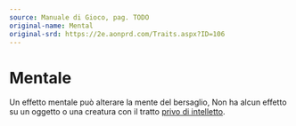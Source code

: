 ```yaml
---
source: Manuale di Gioco, pag. TODO
original-name: Mental
original-srd: https://2e.aonprd.com/Traits.aspx?ID=106
---
```


# Mentale

Un effetto mentale può alterare la mente del bersaglio, Non ha alcun effetto su
un oggetto o una creatura con il tratto
[privo di intelletto](/tratti/privo-di-intelletto).
